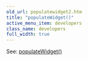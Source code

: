 ```yaml
---
old_url: populatewidget2.htm
title: "populateWidget()"
active_menu_item: developers
class_name: developers
full_width: true
---
```



See: [populateWidget()](/developers/documentation/scripting-apis/client-api/widget-data-state-manipulation/populatewidget/)
